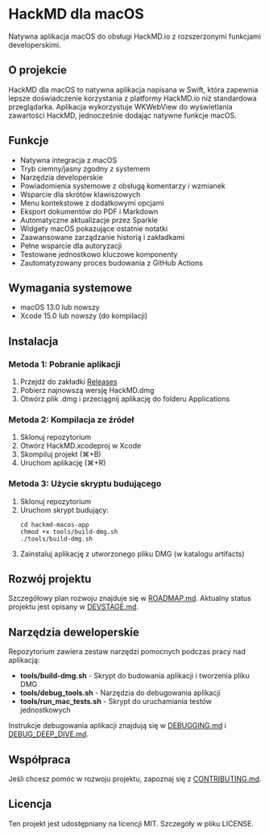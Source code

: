 # HackMD dla macOS

Natywna aplikacja macOS do obsługi HackMD.io z rozszerzonymi funkcjami developerskimi.

## O projekcie

HackMD dla macOS to natywna aplikacja napisana w Swift, która zapewnia lepsze doświadczenie korzystania z platformy HackMD.io niż standardowa przeglądarka. Aplikacja wykorzystuje WKWebView do wyświetlania zawartości HackMD, jednocześnie dodając natywne funkcje macOS.

## Funkcje

- Natywna integracja z macOS
- Tryb ciemny/jasny zgodny z systemem
- Narzędzia developerskie
- Powiadomienia systemowe z obsługą komentarzy i wzmianek
- Wsparcie dla skrótów klawiszowych
- Menu kontekstowe z dodatkowymi opcjami
- Eksport dokumentów do PDF i Markdown
- Automatyczne aktualizacje przez Sparkle
- Widgety macOS pokazujące ostatnie notatki
- Zaawansowane zarządzanie historią i zakładkami
- Pełne wsparcie dla autoryzacji
- Testowane jednostkowo kluczowe komponenty
- Zautomatyzowany proces budowania z GitHub Actions

## Wymagania systemowe

- macOS 13.0 lub nowszy
- Xcode 15.0 lub nowszy (do kompilacji)

## Instalacja

### Metoda 1: Pobranie aplikacji
1. Przejdź do zakładki [Releases](https://github.com/Szowesgad/hackmd-macos-app/releases)
2. Pobierz najnowszą wersję HackMD.dmg
3. Otwórz plik .dmg i przeciągnij aplikację do folderu Applications

### Metoda 2: Kompilacja ze źródeł
1. Sklonuj repozytorium
2. Otwórz HackMD.xcodeproj w Xcode
3. Skompiluj projekt (⌘+B)
4. Uruchom aplikację (⌘+R)

### Metoda 3: Użycie skryptu budującego
1. Sklonuj repozytorium
2. Uruchom skrypt budujący:
   ```
   cd hackmd-macos-app
   chmod +x tools/build-dmg.sh
   ./tools/build-dmg.sh
   ```
3. Zainstaluj aplikację z utworzonego pliku DMG (w katalogu artifacts)

## Rozwój projektu

Szczegółowy plan rozwoju znajduje się w [ROADMAP.md](docs/ROADMAP.md).
Aktualny status projektu jest opisany w [DEVSTAGE.md](DEVSTAGE.md).

## Narzędzia deweloperskie

Repozytorium zawiera zestaw narzędzi pomocnych podczas pracy nad aplikacją:

- **tools/build-dmg.sh** - Skrypt do budowania aplikacji i tworzenia pliku DMG
- **tools/debug_tools.sh** - Narzędzia do debugowania aplikacji
- **tools/run_mac_tests.sh** - Skrypt do uruchamiania testów jednostkowych

Instrukcje debugowania aplikacji znajdują się w [DEBUGGING.md](docs/DEBUGGING.md) i [DEBUG_DEEP_DIVE.md](docs/DEBUG_DEEP_DIVE.md).

## Współpraca

Jeśli chcesz pomóc w rozwoju projektu, zapoznaj się z [CONTRIBUTING.md](docs/CONTRIBUTING.md).

## Licencja

Ten projekt jest udostępniany na licencji MIT. Szczegóły w pliku LICENSE.
